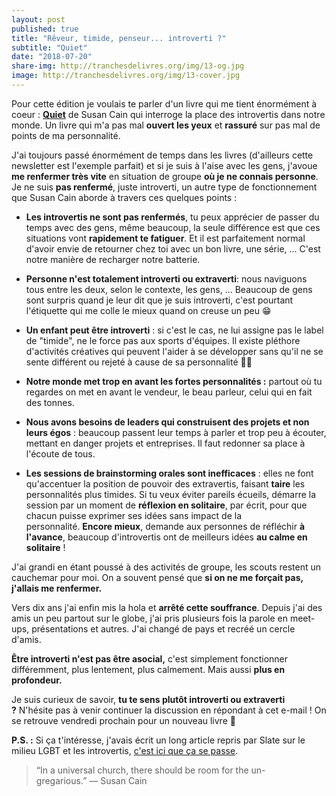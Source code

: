 ```yaml
---
layout: post
published: true
title: "Rêveur, timide, penseur... introverti ?"
subtitle: "Quiet"
date: "2018-07-20"
share-img: http://tranchesdelivres.org/img/13-og.jpg
image: http://tranchesdelivres.org/img/13-cover.jpg
---
```

Pour cette édition je voulais te parler d'un livre qui me tient énormément à coeur : [**Quiet**](https://amzn.to/2Ls4gVs) de Susan Cain qui interroge la place des introvertis dans notre monde. Un livre qui m'a pas mal **ouvert les yeux** et **rassuré** sur pas mal de points de ma personnalité.

J'ai toujours passé énormément de temps dans les livres (d'ailleurs cette newsletter est l'exemple parfait) et si je suis à l'aise avec les gens, j'avoue **me renfermer très vite** en situation de groupe **où je ne connais personne**. Je ne suis **pas renfermé**, juste introverti, un autre type de fonctionnement que Susan Cain aborde à travers ces quelques points :

- **Les introvertis ne sont pas renfermés**, tu peux apprécier de passer du temps avec des gens, même beaucoup, la seule différence est que ces situations vont **rapidement te fatiguer**. Et il est parfaitement normal d'avoir envie de retourner chez toi avec un bon livre, une série, ... C'est notre manière de recharger notre batterie.  

- **Personne n'est totalement introverti ou extraverti**: nous naviguons tous entre les deux, selon le contexte, les gens, ... Beaucoup de gens sont surpris quand je leur dit que je suis introverti, c'est pourtant l'étiquette qui me colle le mieux quand on creuse un peu 😁  

- **Un enfant peut être introverti** : si c'est le cas, ne lui assigne pas le label de "timide", ne le force pas aux sports d'équipes. Il existe pléthore d'activités créatives qui peuvent l'aider à se développer sans qu'il ne se sente différent ou rejeté à cause de sa personnalité 🙏🏻  

- **Notre monde met trop en avant les fortes personnalités :** partout où tu regardes on met en avant le vendeur, le beau parleur, celui qui en fait des tonnes.   

- **Nous avons besoins de leaders qui construisent des projets et non leurs égos** : beaucoup passent leur temps à parler et trop peu à écouter, mettant en danger projets et entreprises. Il faut redonner sa place à l'écoute de tous.  

- **Les sessions de brainstorming orales sont inefficaces** : elles ne font qu'accentuer la position de pouvoir des extravertis, faisant **taire** les personnalités plus timides. Si tu veux éviter pareils écueils, démarre la session par un moment de **réflexion en solitaire**, par écrit, pour que chacun puisse exprimer ses idées sans impact de la personnalité. **Encore mieux**, demande aux personnes de réfléchir **à l'avance**, beaucoup d'introvertis ont de meilleurs idées **au calme en solitaire** !

J'ai grandi en étant poussé à des activités de groupe, les scouts restent un cauchemar pour moi. On a souvent pensé que **si on ne me forçait pas, j'allais me renfermer.**

Vers dix ans j'ai enfin mis la hola et **arrêté cette souffrance**. Depuis j'ai des amis un peu partout sur le globe, j'ai pris plusieurs fois la parole en meet-ups, présentations et autres. J'ai changé de pays et recréé un cercle d'amis.

**Être introverti n'est pas être asocial,** c'est simplement fonctionner différemment, plus lentement, plus calmement. Mais aussi **plus en profondeur.**

Je suis curieux de savoir, **tu te sens plutôt introverti ou extraverti ?** N'hésite pas à venir continuer la discussion en répondant à cet e-mail ! On se retrouve vendredi prochain pour un nouveau livre 💌

**P.S. :** Si ça t'intéresse, j'avais écrit un long article repris par Slate sur le milieu LGBT et les introvertis, [c'est ici que ça se passe](https://medium.com/@nithou/introverts-in-a-world-of-rainbow-extroversion-456a5eee6fb9).

>“In a universal church, there should be room for the un-gregarious.”&nbsp;—&nbsp;Susan Cain
